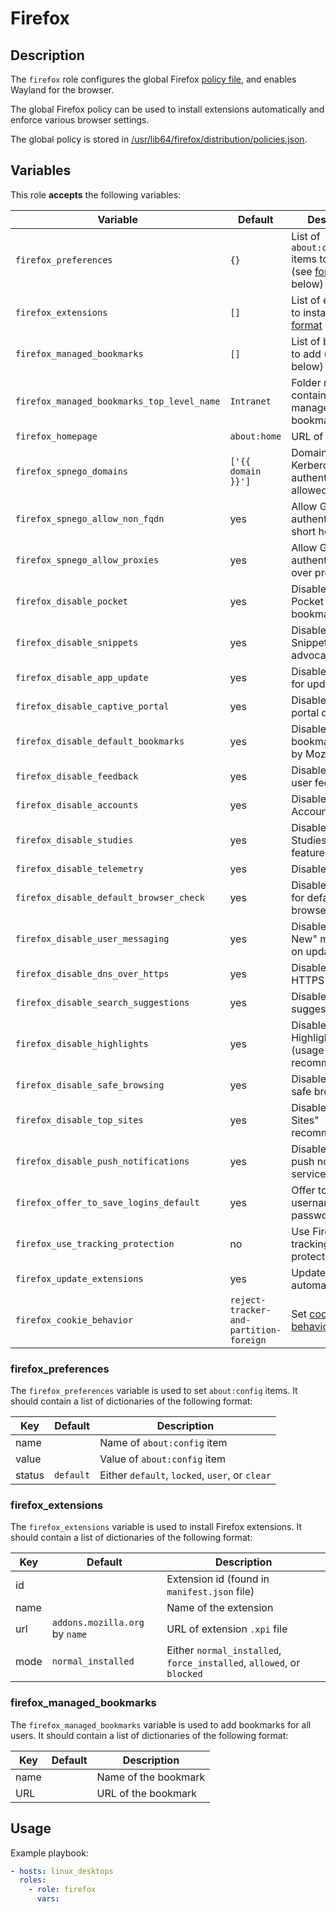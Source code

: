 Firefox
=======

Description
-----------

The `firefox` role configures the global Firefox [policy file](https://github.com/mozilla/policy-templates/blob/master/README.md),
and enables Wayland for the browser.

The global Firefox policy can be used to install extensions automatically and
enforce various browser settings.

The global policy is stored in [/usr/lib64/firefox/distribution/policies.json](templates/usr/lib64/firefox/distribution/policies.json.j2).


Variables
---------

This role **accepts** the following variables:

Variable                                   | Default                                | Description
-------------------------------------------|----------------------------------------|------------
`firefox_preferences`                      | `{}`                                   | List of `about:config` items to apply (see [format](#firefox_preferences) below)
`firefox_extensions`                       | `[]`                                   | List of extensions to install (see [format](#firefox_extensions) below)
`firefox_managed_bookmarks`                | `[]`                                   | List of bookmarks to add (see [format](#firefox_managed_bookmarks) below)
`firefox_managed_bookmarks_top_level_name` | `Intranet`                             | Folder name containing managed bookmarks
`firefox_homepage`                         | `about:home`                           | URL of homepage
`firefox_spnego_domains`                   | `['{{ domain }}']`                     | Domains for which Kerberos/GSSAPI authentication is allowed
`firefox_spnego_allow_non_fqdn`            | yes                                    | Allow GSSAPI authentication for short hostnames
`firefox_spnego_allow_proxies`             | yes                                    | Allow GSSAPI authentication over proxies
`firefox_disable_pocket`                   | yes                                    | Disable Firefox Pocket (social bookmarking)
`firefox_disable_snippets`                 | yes                                    | Disable Firefox Snippets (Mozilla advocacy spam)
`firefox_disable_app_update`               | yes                                    | Disable checking for updates
`firefox_disable_captive_portal`           | yes                                    | Disable captive portal detection
`firefox_disable_default_bookmarks`        | yes                                    | Disable default bookmarks added by Mozilla
`firefox_disable_feedback`                 | yes                                    | Disable Mozilla user feedback
`firefox_disable_accounts`                 | yes                                    | Disable Firefox Accounts
`firefox_disable_studies`                  | yes                                    | Disable Firefox Studies (beta features)
`firefox_disable_telemetry`                | yes                                    | Disable telemetry
`firefox_disable_default_browser_check`    | yes                                    | Disable checking for default browser
`firefox_disable_user_messaging`           | yes                                    | Disable "What's New" messaging on updates
`firefox_disable_dns_over_https`           | yes                                    | Disable DNS over HTTPS
`firefox_disable_search_suggestions`       | yes                                    | Disable search suggestions
`firefox_disable_highlights`               | yes                                    | Disable Firefox Highlights (usage-based recommendations)
`firefox_disable_safe_browsing`            | yes                                    | Disable Mozilla safe browsing
`firefox_disable_top_sites`                | yes                                    | Disable "Top Sites" recommendation
`firefox_disable_push_notifications`       | yes                                    | Disable Mozilla push notification service
`firefox_offer_to_save_logins_default`     | yes                                    | Offer to save usernames and passwords
`firefox_use_tracking_protection`          | no                                     | Use Firefox tracking protection
`firefox_update_extensions`                | yes                                    | Update extensions automatically
`firefox_cookie_behavior`                  | `reject-tracker-and-partition-foreign` | Set [cookie behavior](https://github.com/mozilla/policy-templates/blob/master/README.md#cookies)


### firefox\_preferences

The `firefox_preferences` variable is used to set `about:config` items. It
should contain a list of dictionaries of the following format:

Key                | Default   | Description
-------------------|-----------|------------
name               | &nbsp;    | Name of `about:config` item
value              | &nbsp;    | Value of `about:config` item
status             | `default` | Either `default`, `locked`, `user`, or `clear`


### firefox\_extensions

The `firefox_extensions` variable is used to install Firefox extensions. It
should contain a list of dictionaries of the following format:

Key                | Default                        | Description
-------------------|--------------------------------|------------
id                 | &nbsp;                         | Extension id (found in `manifest.json` file) 
name               | &nbsp;                         | Name of the extension
url                | `addons.mozilla.org` by `name` | URL of extension `.xpi` file
mode               | `normal_installed`             | Either `normal_installed`, `force_installed`, `allowed`, or `blocked`


### firefox\_managed\_bookmarks

The `firefox_managed_bookmarks` variable is used to add bookmarks for all users.
It should contain a list of dictionaries of the following format:

Key  | Default | Description
-----|---------|------------
name | &nbsp;  | Name of the bookmark
URL  | &nbsp;  | URL of the bookmark


Usage
-----

Example playbook:

````yaml
- hosts: linux_desktops
  roles:
    - role: firefox
      vars:
````
